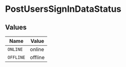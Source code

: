 # PostUsersSignInDataStatus


## Values

| Name      | Value     |
| --------- | --------- |
| `ONLINE`  | online    |
| `OFFLINE` | offline   |